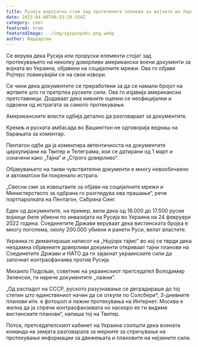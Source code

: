 ```yaml
---
title: Русија веројатно стои зад протечените планови за војната во Украина
date: 2023-04-08T00:33:19.554Z
category: свет
featured: true
featuredImage: ../img/sgipozpobi.png.webp
author: Вардарски
---
```


Се верува дека Русија или проруски елементи стојат зад протекувањето на неколку доверливи американски воени документи за војната во Украина, објавени на социјалните мрежи. Ова го објави Ројтерс повикувајќи се на свои извори.

Се чини дека документите се преработени за да се намали бројот на жртвите што ги претрпеа руските сили. Ова го изјавија американски претставници. Додаваат дека нивните оценки се неофицијални и одвоени од истрагата за самото протекување.

Американските власти одбија детално да разговараат за документите.

Кремљ и руската амбасада во Вашингтон не одговорија веднаш на барањата за коментар.

Пентагон одби да ја коментира автентичноста на документите циркулирани на Твитер и Телеграма, кои се датирани од 1 март и означени како „Тајна“ и „Строго доверливо“.

Објавувањето на такви чувствителни документи е многу невообичаено и автоматски би покренало истрага.

„Свесни сме за извештаите за објави на социјалните мрежи и Министерството за одбрана го разгледува ова прашање“, рече портпаролката на Пентагон, Сабрина Синг.

Еден од документите, на пример, вели дека од 16.000 до 17.500 руски војници биле убиени по инвазијата на Русија во Украина на 24 февруари 2022 година. Соединетите Држави веруваат дека вистинската бројка е многу поголема, околу 200.000 убиени и ранети Руси, велат властите.

Украина го демантираше написот на „Њујорк тајмс“ во кој се тврди дека неодамна објавените доверливи документи откриваат тајни планови на Соединетите Држави и НАТО да ги зајакнат украинските сили да започнат контраофанзива против Русија.

Михаило Подољак, советник на украинскиот претседател Володимир Зеленски, ги нарече документите „лажни“.

„Од распадот на СССР, руското разузнавање се деградираше до тој степен што единствениот начин да се откупи по Солсбери\*, 3-дневните планови итн. е фотошоп и лажни протекувања на Интернет. Москва е желна да ја спречи контраофанзивата но наскоро ќе ги видиме вистинските планови“, напиша тој на Твитер.

Потоа, претседателскиот кабинет на Украина соопшти дека воената команда на земјата разговарала за мерките за спречување на протекување информации за движењата и плановите на нејзините сили.
